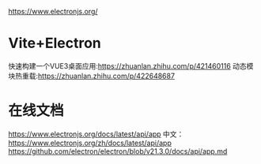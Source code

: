 https://www.electronjs.org/

# Vite+Electron
快速构建一个VUE3桌面应用:https://zhuanlan.zhihu.com/p/421460116
动态模块热重载:https://zhuanlan.zhihu.com/p/422648687

# 在线文档
https://www.electronjs.org/docs/latest/api/app
中文： https://www.electronjs.org/zh/docs/latest/api/app
https://github.com/electron/electron/blob/v21.3.0/docs/api/app.md
